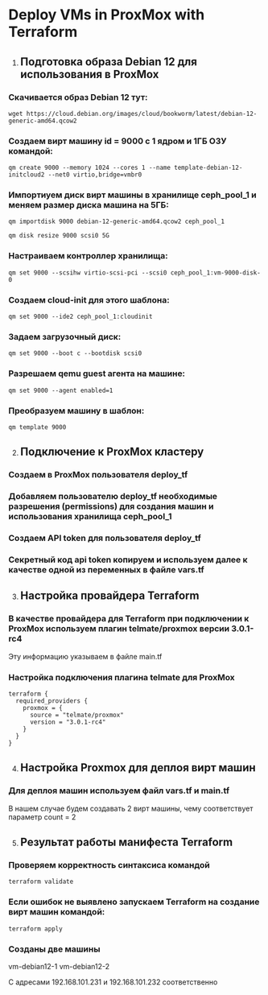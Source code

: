 # Deploy VMs in ProxMox with Terraform

1. ## Подготовка образа Debian 12 для использования в ProxMox

### Скачивается образ Debian 12 тут:
```wget https://cloud.debian.org/images/cloud/bookworm/latest/debian-12-generic-amd64.qcow2```

### Создаем вирт машину id = 9000 с 1 ядром и 1ГБ ОЗУ командой:
```qm create 9000 --memory 1024 --cores 1 --name template-debian-12-initcloud2 --net0 virtio,bridge=vmbr0```

### Импортиуем диск вирт машины в хранилище ceph_pool_1 и меняем размер диска машина на 5ГБ:
```qm importdisk 9000 debian-12-generic-amd64.qcow2 ceph_pool_1```

```qm disk resize 9000 scsi0 5G```

### Настраиваем контроллер хранилища:
```qm set 9000 --scsihw virtio-scsi-pci --scsi0 ceph_pool_1:vm-9000-disk-0```

### Создаем cloud-init для этого шаблона:
```qm set 9000 --ide2 ceph_pool_1:cloudinit```

### Задаем загрузочный диск:
```qm set 9000 --boot c --bootdisk scsi0```

### Разрешаем qemu guest агента на машине:
```qm set 9000 --agent enabled=1```

### Преобразуем машину в шаблон:
```qm template 9000```

2. ## Подключение к ProxMox кластеру

### Создаем в ProxMox пользователя deploy_tf

### Добавляем пользователю deploy_tf необходимые разрешения (permissions) для создания машин и использования хранилища ceph_pool_1

### Создаем API token для пользователя deploy_tf

### Секретный код api token копируем и используем далее к качестве одной из переменных в файле vars.tf

3. ## Настройка провайдера Terraform

### В качестве провайдера для Terraform при подключении к ProxMox используем плагин telmate/proxmox версии 3.0.1-rc4
Эту информацию указываем в файле main.tf

### Настройка подключения плагина telmate для ProxMox

```
terraform {
  required_providers {
    proxmox = {
      source = "telmate/proxmox"
      version = "3.0.1-rc4"
    }
  }
}
```

4. ## Настройка Proxmox для деплоя вирт машин

### Для деплоя машин используем файл vars.tf и main.tf
В нашем случае будем создавать 2 вирт машины, чему соответствует параметр count = 2

5. ## Результат работы манифеста Terraform

### Проверяем корректность синтаксиcа командой
```terraform validate```

### Если ошибок не выявлено запускаем Terraform на создание вирт машин командой:
```terraform apply```

### Созданы две машины
vm-debian12-1
vm-debian12-2

С адресами 192.168.101.231 и 192.168.101.232 соответственно
